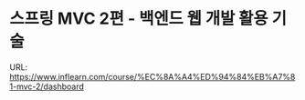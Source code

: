 # 스프링 MVC 2편 - 백엔드 웹 개발 활용 기술

URL: https://www.inflearn.com/course/%EC%8A%A4%ED%94%84%EB%A7%81-mvc-2/dashboard